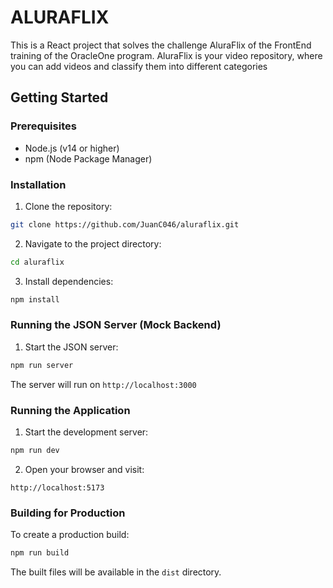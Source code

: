 # ALURAFLIX

This is a React project that solves the challenge AluraFlix of the FrontEnd training of the OracleOne program. 
AluraFlix is your video repository, where you can add videos and classify them into different categories

## Getting Started

### Prerequisites
- Node.js (v14 or higher)
- npm (Node Package Manager)

### Installation

1. Clone the repository:
```bash
git clone https://github.com/JuanC046/aluraflix.git
```

2. Navigate to the project directory:
```bash
cd aluraflix
```

3. Install dependencies:
```bash
npm install
```
### Running the JSON Server (Mock Backend)

1. Start the JSON server:
```bash
npm run server
```
The server will run on `http://localhost:3000`

### Running the Application

1. Start the development server:
```bash
npm run dev
```

2. Open your browser and visit:
```
http://localhost:5173
```

### Building for Production

To create a production build:
```bash
npm run build
```

The built files will be available in the `dist` directory.



